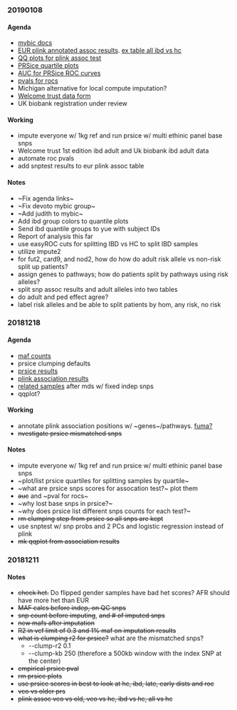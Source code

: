 ### 20190108

#### Agenda
* [mybic docs](http://mybic.chop.edu/labs/devoto_lab/ibd-gwas/)
* [EUR plink annotated assoc results](http://mybic.chop.edu/labs/devoto_lab/ibd-gwas/). [ex table all ibd vs hc](tables/all.eur.assoc.csv)
* [QQ plots for plink assoc test](https://github.com/samesense/ibd-gwas/blob/master/writeup/methods.md#associations)
* [PRSice quartile plots](https://github.com/samesense/ibd-gwas/blob/master/writeup/methods.md#polygenic-risk-score)
* [AUC for PRSice ROC curves](https://github.com/samesense/ibd-gwas/blob/master/writeup/tables/prs.md)
* [pvals for rocs](https://github.com/samesense/ibd-gwas/blob/master/writeup/methods.md#polygenic-risk-score)
* Michigan alternative for local compute imputation?
* [Welcome trust data form](https://www.dropbox.com/s/u60f4i2uhh7jtmc/Screenshot%202019-01-08%2014.15.14.png?dl=0)
* UK biobank registration under review

#### Working
* impute everyone w/ 1kg ref and run prsice w/ multi ethinic panel base snps
* Welcome trust 1st edition ibd adult and Uk biobank ibd adult data
* automate roc pvals
* add snptest results to eur plink assoc table

#### Notes
* ~Fix agenda links~
* ~Fix devoto mybic group~
* ~Add judith to mybic~
* Add ibd group colors to quantile plots
* Send ibd quantile groups to yue with subject IDs
* Report of analysis this far
* use easyROC cuts for splitting IBD vs HC to split IBD samples
* utilize impute2
* for fut2, card9, and nod2, how do how do adult risk allele vs non-risk split up patients?
* assign genes to pathways; how do patients split by pathways using risk alleles?
* split snp assoc results and adult alleles into two tables
* do adult and ped effect agree?
* label risk alleles and be able to split patients by hom, any risk, no risk

### 20181218

#### Agenda
* [maf counts](tables/maf.md)
* prsice clumping defaults
* [prsice results](methods.md#polygenic-risk-score)
* [plink association results](methods.md#associations)
* [related samples](log.md#20181217) after mds w/ fixed indep snps
* qqplot?

#### Working
* annotate plink association positions w/ ~genes~/pathways. [fuma?](https://www.nature.com/articles/s41467-017-01261-5)
* ~~nvestigate prsice mismatched snps~~

#### Notes
* impute everyone w/ 1kg ref and run prsice w/ multi ethinic panel base snps
* ~plot/list prsice quartiles for splitting samples by quartile~
* ~what are prsice snps scores for assocation test?~ plot them
* ~~auc~~ and ~pval for rocs~
* ~why lost base snps in prsice?~
* ~why does prsice list different snps counts for each test?~
* ~~rm clumping step from prsice so all snps are kept~~
* use snptest w/ snp probs and 2 PCs and logistic regression instead of plink
* ~~mk qqplot from association results~~

### 20181211

#### Notes
* ~~check het.~~ Do flipped gender samples have bad het scores? AFR should have more het than EUR
* ~~MAF calcs before indep, on QC snps~~
* ~~snp count before imputing~~, ~~and # of imputed snps~~
* ~~new mafs after imputation~~
* ~~R2 in vcf limit of 0.3 and 1% maf on imputation results~~
* ~~what is clumping r2 for prsice?~~ what are the mismatched snps?
    * --clump-r2 0.1
    * --clump-kb 250 (therefore a 500kb window with the index SNP at the center)
* ~~empirical prsice pval~~
* ~~rm prsice plots~~
* ~~use prsice scores in best to look at hc, ibd, late, early dists and roc~~
* ~~veo vs older prs~~
* ~~plink assoc veo vs old, veo vs hc, ibd vs hc, all vs hc~~
